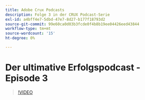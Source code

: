 ```yaml
---
title: Adobe Crux Podcasts
description: Folge 3 in der CRUX Podcast-Serie
exl-id: a4bff4e7-5dbd-47e7-8d27-b177f18793d2
source-git-commit: 99e60ca0d03b3fcde0f4b8b19ee04426eed43844
workflow-type: tm+mt
source-wordcount: '15'
ht-degree: 0%

---
```


# Der ultimative Erfolgspodcast - Episode 3

>[!VIDEO](https://video.tv.adobe.com/v/3428675?quality=12learn=on)
